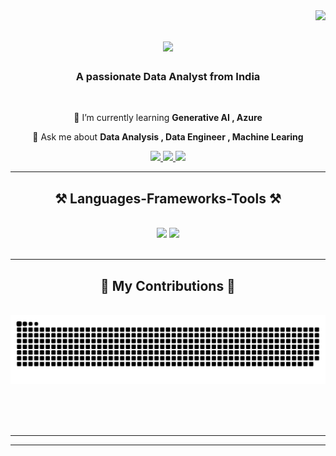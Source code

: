 <img align="right" src="https://visitor-badge.laobi.icu/badge?page_id=Karannchougule.Karannchougule" />



<h1 align="center">
    <img src="https://readme-typing-svg.herokuapp.com/?font=Righteous&size=35&center=true&vCenter=true&width=500&height=70&duration=4000&lines=Hi+There!+👋;+I'm+Karan+Chaugule!;" />
</h1>

<h3 align="center">A passionate Data Analyst from India </h3>

<br/>

<div align="center">
 
 
 🌱 I’m currently learning **Generative AI , Azure**

💬 Ask me about **Data Analysis , Data Engineer , Machine Learing**

 </div>
 
<div align="center"> 
  <a href="mailto:Karan.chougule.1520@gmail.com">
    <img src="https://img.shields.io/badge/Gmail-333333?style=for-the-badge&logo=gmail&logoColor=red" />
  </a>
  <a href="https://www.linkedin.com/in/karan8727/" target="_blank">
    <img src="https://img.shields.io/badge/LinkedIn-0077B5?style=for-the-badge&logo=linkedin&logoColor=white" target="_blank" />
  </a>
  <a href="https://github.com/Karannchougule/" target="_blank">
     <img src="https://img.shields.io/badge/Portfolio-FF5722?style=for-the-badge&logo=todoist&logoColor=white" target="_blank" /> <!-- sqlite, safari, google-chrome are other good icon options -->
  </a>
</div>

 <hr/>
 
<h2 align="center">⚒️ Languages-Frameworks-Tools ⚒️</h2>
<br/>
<div align="center">
    <img src="https://skillicons.dev/icons?i=html,css,vscode,github,aws,git,r" />
    <img src="https://skillicons.dev/icons?i=python,fastapi,opencv,mongodb,mysql,flask,windows" /><br>
</div>

<br/>
<hr/>

<div align="center">
  <h2>🐍 My Contributions 🐍</h2>
  <br>
  <img alt="snake eating my contributions" src="https://raw.githubusercontent.com/rahul8020/rahul8020/output/github-contribution-grid-snake.svg" />
  
  <br/><br/><br/>
</div>

<hr/>



  
</div>



<hr/>

<br/>



<br/>
